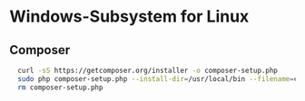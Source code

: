 # Windows-Subsystem for Linux

## Composer

```Bash
  curl -sS https://getcomposer.org/installer -o composer-setup.php
  sudo php composer-setup.php --install-dir=/usr/local/bin --filename=composer
  rm composer-setup.php
```
